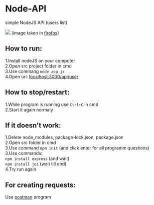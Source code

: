 # Node-API
simple NodeJS API (users list)

<img src="https://cdn.discordapp.com/attachments/947989995925438464/1008728103293558834/unknown.png">
(image taken in <a href="https://www.mozilla.org/en-US/firefox/new/">firefox</a>)

## How to run:
1.Install nodeJS on your computer<br>
2.Open src project folder in cmd<br>
3.Use commang `node app.js`<br>
4.Open url: <a href="http://localhost:3000/api/user">localhost:3000/api/user</a><br>

## How to stop/restart:
1.While program is running use `Ctrl+C` in cmd<br>
2.Start it again normaly<br>

## If it doesn't work:
1.Delete node_modules, package-lock.json, package.json<br>
2.Open src folder in cmd<br>
3.Use command `npm init` (and click enter for all programm questions)<br>
3.Use commands:<br>
  `npm install express` (and wait)<br>
  `npm install joi` (wait till end)<br>
4.Try run again<br>

## For creating requests:
Use <a href="https://www.postman.com/downloads/">postman<a/> program<br>
